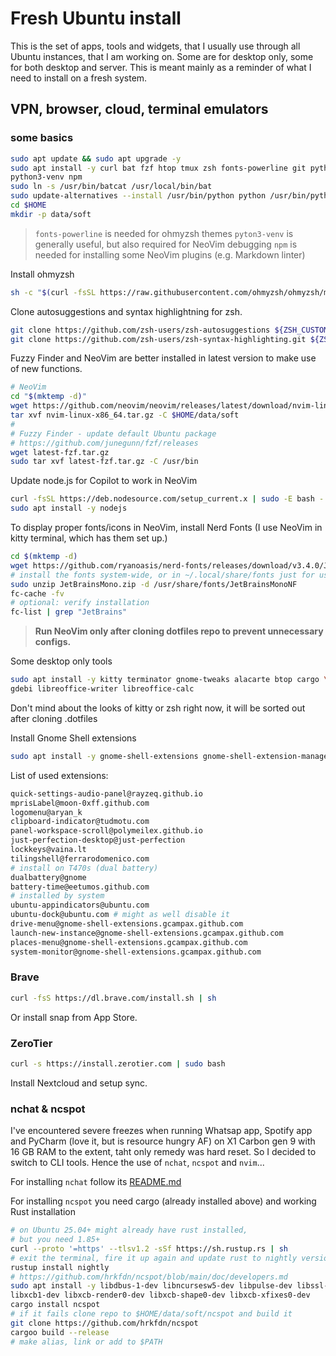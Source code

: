 # Fresh Ubuntu install

This is the set of apps, tools and widgets, that I usually use through all
Ubuntu instances, that I am working on. Some are for desktop only, some for
both desktop and server. This is meant mainly as a reminder of what I need
to install on a fresh system.

## VPN, browser, cloud, terminal emulators

### some basics

```sh
sudo apt update && sudo apt upgrade -y
sudo apt install -y curl bat fzf htop tmux zsh fonts-powerline git python3-pip \
python3-venv npm
sudo ln -s /usr/bin/batcat /usr/local/bin/bat
sudo update-alternatives --install /usr/bin/python python /usr/bin/python3 1
cd $HOME
mkdir -p data/soft
```

>`fonts-powerline` is needed for ohmyzsh themes
>`pyton3-venv` is generally useful, but also required for NeoVim debugging
>`npm` is needed for installing some NeoVim plugins (e.g. Markdown linter)

Install ohmyzsh

```sh
sh -c "$(curl -fsSL https://raw.githubusercontent.com/ohmyzsh/ohmyzsh/master/tools/install.sh)"
```

Clone autosuggestions and syntax highlightning for zsh.

```sh
git clone https://github.com/zsh-users/zsh-autosuggestions ${ZSH_CUSTOM:-~/.oh-my-zsh/custom}/plugins/zsh-autosuggestions
git clone https://github.com/zsh-users/zsh-syntax-highlighting.git ${ZSH_CUSTOM:-~/.oh-my-zsh/custom}/plugins/zsh-syntax-highlighting
```

Fuzzy Finder and NeoVim are better installed in latest version to make use
of new functions.

```sh
# NeoVim
cd "$(mktemp -d)"
wget https://github.com/neovim/neovim/releases/latest/download/nvim-linux-x86_64.tar.gz
tar xvf nvim-linux-x86_64.tar.gz -C $HOME/data/soft
#
# Fuzzy Finder - update default Ubuntu package
# https://github.com/junegunn/fzf/releases
wget latest-fzf.tar.gz
sudo tar xvf latest-fzf.tar.gz -C /usr/bin
```

Update node.js for Copilot to work in NeoVim

```sh
curl -fsSL https://deb.nodesource.com/setup_current.x | sudo -E bash -
sudo apt install -y nodejs
```

To display proper fonts/icons in NeoVim, install Nerd Fonts
(I use NeoVim in kitty terminal, which has them set up.)

```sh
cd $(mktemp -d)
wget https://github.com/ryanoasis/nerd-fonts/releases/download/v3.4.0/JetBrainsMono.zip
# install the fonts system-wide, or in ~/.local/share/fonts just for user
sudo unzip JetBrainsMono.zip -d /usr/share/fonts/JetBrainsMonoNF
fc-cache -fv
# optional: verify installation
fc-list | grep "JetBrains"
```

>**Run NeoVim only after cloning dotfiles repo to prevent unnecessary configs.**

Some desktop only tools

```sh
sudo apt install -y kitty terminator gnome-tweaks alacarte btop cargo \
gdebi libreoffice-writer libreoffice-calc

```

Don't mind about the looks of kitty or zsh right now, it will be sorted out
after cloning .dotfiles

Install Gnome Shell extensions

```sh
sudo apt install -y gnome-shell-extensions gnome-shell-extension-manager
```

List of used extensions:

```sh
quick-settings-audio-panel@rayzeq.github.io
mprisLabel@moon-0xff.github.com
logomenu@aryan_k
clipboard-indicator@tudmotu.com
panel-workspace-scroll@polymeilex.github.io
just-perfection-desktop@just-perfection
lockkeys@vaina.lt
tilingshell@ferrarodomenico.com
# install on T470s (dual battery)
dualbattery@gnome
battery-time@eetumos.github.com
# installed by system
ubuntu-appindicators@ubuntu.com
ubuntu-dock@ubuntu.com # might as well disable it
drive-menu@gnome-shell-extensions.gcampax.github.com
launch-new-instance@gnome-shell-extensions.gcampax.github.com
places-menu@gnome-shell-extensions.gcampax.github.com
system-monitor@gnome-shell-extensions.gcampax.github.com
```

### Brave

```sh
curl -fsS https://dl.brave.com/install.sh | sh
```

Or install snap from App Store.

### ZeroTier

```sh
curl -s https://install.zerotier.com | sudo bash
```

Install Nextcloud and setup sync.

### nchat & ncspot

I've encountered severe freezes when running Whatsap app, Spotify app
and PyCharm (love it, but is resource hungry AF) on X1 Carbon gen 9 with
16 GB RAM to the extent, taht only remedy was hard reset.
So I decided to switch to CLI tools. Hence the use of `nchat`,
`ncspot` and `nvim`...

For installing `nchat` follow its [README.md](https://github.com/d99kris/nchat)

For installing `ncspot` you need cargo (already installed above) and working
Rust installation

```sh
# on Ubuntu 25.04+ might already have rust installed, 
# but you need 1.85+
curl --proto '=https' --tlsv1.2 -sSf https://sh.rustup.rs | sh
# exit the terminal, fire it up again and update rust to nightly version
rustup install nightly
# https://github.com/hrkfdn/ncspot/blob/main/doc/developers.md
sudo apt install -y libdbus-1-dev libncursesw5-dev libpulse-dev libssl-dev \
libxcb1-dev libxcb-render0-dev libxcb-shape0-dev libxcb-xfixes0-dev
cargo install ncspot
# if it fails clone repo to $HOME/data/soft/ncspot and build it
git clone https://github.com/hrkfdn/ncspot
cargoo build --release
# make alias, link or add to $PATH
```
